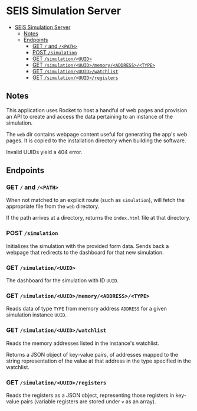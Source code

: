 # SEIS Simulation Server

- [SEIS Simulation Server](#seis-simulation-server)
  - [Notes](#notes)
  - [Endpoints](#endpoints)
    - [GET `/` and `/<PATH>`](#get--and-path)
    - [POST `/simulation`](#post-simulation)
    - [GET `/simulation/<UUID>`](#get-simulationuuid)
    - [GET `/simulation/<UUID>/memory/<ADDRESS>/<TYPE>`](#get-simulationuuidmemoryaddresstype)
    - [GET `/simulation/<UUID>/watchlist`](#get-simulationuuidwatchlist)
    - [GET `/simulation/<UUID>/registers`](#get-simulationuuidregisters)

## Notes

This application uses Rocket to host a handful of web pages and provision an API to create and access the data pertaining to an instance of the simulation.

The `web` dir contains webpage content useful for generating the app's web pages. It is copied to the installation directory when building the software.

Invalid UUIDs yield a 404 error.

## Endpoints

### GET `/` and `/<PATH>`

When not matched to an explicit route (such as `simulation`), will fetch the appropriate file from the `web` directory.

If the path arrives at a directory, returns the `index.html` file at that directory.

### POST `/simulation`

Initializes the simulation with the provided form data. Sends back a webpage that redirects to the dashboard for that new simulation.

### GET `/simulation/<UUID>`

The dashboard for the simulation with ID `UUID`.

### GET `/simulation/<UUID>/memory/<ADDRESS>/<TYPE>`

Reads data of type `TYPE` from memory address `ADDRESS` for a given simulation instance `UUID`.

### GET `/simulation/<UUID>/watchlist`

Reads the memory addresses listed in the instance's watchlist.

Returns a JSON object of key-value pairs, of addresses mapped to the string representation of the value at that address in the type specified in the watchlist.

### GET `/simulation/<UUID>/registers`

Reads the registers as a JSON object, representing those registers in key-value pairs (variable registers are stored under `v` as an array).
